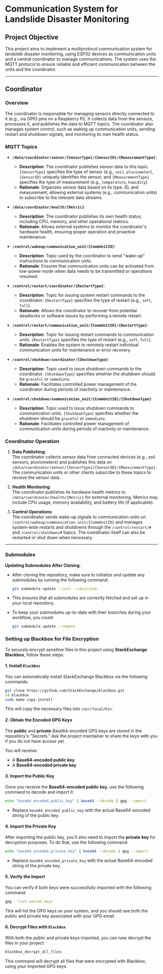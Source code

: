 # Communication System for Landslide Disaster Monitoring

## Project Objective

This project aims to implement a multiprotocol communication system for landslide disaster monitoring, using ESP32 devices as communication units and a central coordinator to manage communications. The system uses the MQTT protocol to ensure reliable and efficient communication between the units and the coordinator.

---

## Coordinator

### Overview

The coordinator is responsible for managing sensors directly connected to it (e.g., via GPIO pins on a Raspberry Pi). It collects data from the sensors, processes it, and publishes the data to MQTT topics. The coordinator also manages system control, such as waking up communication units, sending restart and shutdown signals, and monitoring its own health status.

### MQTT Topics

- **`/data/coordinator/sensor/{SensorType}/{SensorID}/{MeasurementType}`**:  
  - **Description**: The coordinator publishes sensor data to this topic. `{SensorType}` specifies the type of sensor (e.g., `soil`, `pluviometer`), `{SensorID}` uniquely identifies the sensor, and `{MeasurementType}` specifies the type of measurement (e.g., `temperature`, `humidity`).  
  - **Rationale**: Organizes sensor data based on its type, ID, and measurement, allowing external systems (e.g., communication units) to subscribe to the relevant data streams.

- **`/data/coordinator/health/{Metric}`**:  
  - **Description**: The coordinator publishes its own health status, including CPU, memory, and other operational metrics.  
  - **Rationale**: Allows external systems to monitor the coordinator's hardware health, ensuring proper operation and proactive maintenance.

- **`/control/wakeup/communication_unit/{CommUnitID}`**:  
  - **Description**: Topic used by the coordinator to send "wake-up" instructions to communication units.  
  - **Rationale**: Ensures that communication units can be activated from low-power mode when data needs to be transmitted or operations resumed.

- **`/control/restart/coordinator/{RestartType}`**:  
  - **Description**: Topic for issuing system restart commands to the coordinator. `{RestartType}` specifies the type of restart (e.g., `soft`, `full`).  
  - **Rationale**: Allows the coordinator to recover from potential deadlocks or software issues by performing a remote restart.

- **`/control/restart/communication_unit/{CommUnitID}/{RestartType}`**:  
  - **Description**: Topic for issuing restart commands to communication units. `{RestartType}` specifies the type of restart (e.g., `soft`, `full`).  
  - **Rationale**: Enables the system to remotely restart individual communication units for maintenance or error recovery.

- **`/control/shutdown/coordinator/{ShutdownType}`**:  
  - **Description**: Topic used to issue shutdown commands to the coordinator. `{ShutdownType}` specifies whether the shutdown should be `graceful` or `immediate`.  
  - **Rationale**: Facilitates controlled power management of the coordinator during periods of inactivity or maintenance.

- **`/control/shutdown/communication_unit/{CommUnitID}/{ShutdownType}`**:  
  - **Description**: Topic used to issue shutdown commands to communication units. `{ShutdownType}` specifies whether the shutdown should be `graceful` or `immediate`.  
  - **Rationale**: Facilitates controlled power management of communication units during periods of inactivity or maintenance.

### Coordinator Operation

1. **Data Publishing**:  
   The coordinator collects sensor data from connected devices (e.g., soil sensors, pluviometers) and publishes this data on `/data/coordinator/sensor/{SensorType}/{SensorID}/{MeasurementType}`. The communication units or other clients subscribe to these topics to receive the sensor data.

2. **Health Monitoring**:  
   The coordinator publishes its hardware health metrics to `/data/coordinator/health/{Metric}` for external monitoring. Metrics may include CPU usage, memory availability, and battery life (if applicable).

3. **Control Operations**:  
   The coordinator sends wake-up signals to communication units on `/control/wakeup/communication_unit/{CommUnitID}` and manages system-wide restarts and shutdowns through the `/control/restart/#` and `/control/shutdown/#` topics. The coordinator itself can also be restarted or shut down when necessary.

---

### Submodules

**Updating Submodules After Cloning**:
   - After cloning the repository, make sure to initialize and update any submodules by running the following command:
     ```bash
     git submodule update --init --recursive
     ```
   - This ensures that all submodules are correctly fetched and set up in your local repository.

   - To keep your submodules up-to-date with their branches during your workflow, you could:
     ```bash
     git submodule update --remote
     ```

### Setting up Blackbox for File Encryption

To securely encrypt sensitive files in this project using **StackExchange Blackbox**, follow these steps:

#### 1. Install `BlackBox`
You can automatically install StackExchange Blackbox via the following commands:

```bash
git clone https://github.com/StackExchange/blackbox.git
cd blackbox
sudo make copy-install
```
This will copy the necessary files into `/usr/local/bin`.

#### 2. Obtain the Encoded GPG Keys
The **public** and **private** Base64-encoded GPG keys are stored in the repository's "Secrets." 
Ask the project maintainer to share the keys with you if you do not have access yet.

You will receive:
- A **Base64-encoded public key**
- A **Base64-encoded private key**

#### 3. Import the Public Key
Once you receive the **Base64-encoded public key**, use the following command to decode and import it:

```bash
echo "base64_encoded_public_key" | base64 --decode | gpg --import
```

- Replace `base64_encoded_public_key` with the actual Base64-encoded string of the public key.

#### 4. Import the Private Key
After importing the public key, you'll also need to import the **private key** for decryption purposes. To do that, use the following command:

```bash
echo "base64_encoded_private_key" | base64 --decode | gpg --import
```

- Replace `base64_encoded_private_key` with the actual Base64-encoded string of the private key.

#### 5. Verify the Import
You can verify if both keys were successfully imported with the following command:

```bash
gpg --list-secret-keys
```

This will list the GPG keys on your system, and you should see both the public and private key associated with your GPG email.

#### 6. Decrypt Files with `BlackBox`
With both the public and private keys imported, you can now decrypt the files in your project:

```bash
blackbox_decrypt_all_files
```

This command will decrypt all files that were encrypted with Blackbox, using your imported GPG keys.
